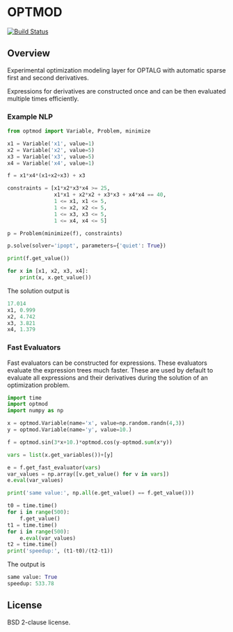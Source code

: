 # OPTMOD

[![Build Status](https://travis-ci.org/ttinoco/OPTMOD.svg?branch=master)](https://travis-ci.org/ttinoco/OPTMOD)

## Overview

Experimental optimization modeling layer for OPTALG with automatic sparse first and second derivatives.

Expressions for derivatives are constructed once and can be then evaluated multiple times efficiently.

### Example NLP

```python
from optmod import Variable, Problem, minimize

x1 = Variable('x1', value=1)
x2 = Variable('x2', value=5)
x3 = Variable('x3', value=5)
x4 = Variable('x4', value=1)

f = x1*x4*(x1+x2+x3) + x3

constraints = [x1*x2*x3*x4 >= 25,
               x1*x1 + x2*x2 + x3*x3 + x4*x4 == 40,
               1 <= x1, x1 <= 5,
               1 <= x2, x2 <= 5,
               1 <= x3, x3 <= 5,
               1 <= x4, x4 <= 5]

p = Problem(minimize(f), constraints)

p.solve(solver='ipopt', parameters={'quiet': True})

print(f.get_value())

for x in [x1, x2, x3, x4]:
    print(x, x.get_value())
```

The solution output is
```python
17.014
x1, 0.999
x2, 4.742
x3, 3.821
x4, 1.379
```

### Fast Evaluators

Fast evaluators can be constructed for expressions. These evaluators evaluate the expression trees much faster. These are used by default to evaluate all expressions and their derivatives during the solution of an optimization problem.

```python
import time
import optmod
import numpy as np

x = optmod.Variable(name='x', value=np.random.randn(4,3))
y = optmod.Variable(name='y', value=10.)

f = optmod.sin(3*x+10.)*optmod.cos(y-optmod.sum(x*y))

vars = list(x.get_variables())+[y]

e = f.get_fast_evaluator(vars)
var_values = np.array([v.get_value() for v in vars])
e.eval(var_values)

print('same value:', np.all(e.get_value() == f.get_value()))

t0 = time.time()
for i in range(500):
    f.get_value()
t1 = time.time()
for i in range(500):
    e.eval(var_values)
t2 = time.time()
print('speedup:', (t1-t0)/(t2-t1))
```

The output is
```python
same value: True
speedup: 533.78
```

## License

BSD 2-clause license.
